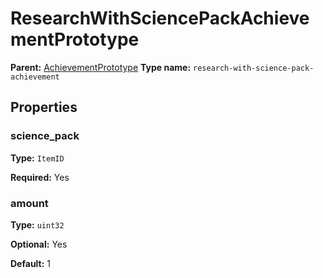 # ResearchWithSciencePackAchievementPrototype

**Parent:** [AchievementPrototype](AchievementPrototype.md)
**Type name:** `research-with-science-pack-achievement`

## Properties

### science_pack

**Type:** `ItemID`

**Required:** Yes

### amount

**Type:** `uint32`

**Optional:** Yes

**Default:** 1

